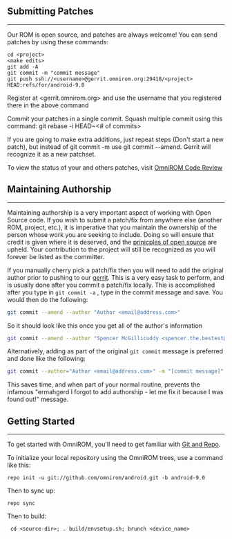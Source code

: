 ## Submitting Patches ##
------------------
Our ROM is open source, and patches are always welcome!
You can send patches by using these commands:

    cd <project>
    <make edits>
    git add -A
    git commit -m "commit message"
    git push ssh://<username>@gerrit.omnirom.org:29418/<project> HEAD:refs/for/android-9.0

Register at <gerrit.omnirom.org> and use the username that you registered there in the above command

Commit your patches in a single commit. Squash multiple commit using this command: git rebase -i HEAD~<# of commits>

If you are going to make extra additions, just repeat steps (Don't start a new patch), but instead of git commit -m
use git commit --amend. Gerrit will recognize it as a new patchset.

To view the status of your and others patches, visit [OmniROM Code Review](https://gerrit.omnirom.org)


## Maintaining Authorship ##
----------------------
Maintaining authorship is a very important aspect of working with Open Source code. If you wish to submit a patch/fix
from anywhere else (another ROM, project, etc.), it is imperative that you maintain the ownership of the person whose
work you are seeking to include. Doing so will ensure that credit is given where it is deserved, and the [prinicples of open source](http://opensource.org/docs/osd)
are upheld. Your contribution to the project will still be recognized as you will forever be listed as the committer.

If you manually cherry pick a patch/fix then you will need to add the original author prior to pushing to our [gerrit](https://gerrit.omnirom.org).
This is a very easy task to perform, and is usually done after you commit a patch/fix locally. This is accomplished
after you type in `git commit -a` , type in the commit message and save. You would then do the following:

```bash
git commit --amend --author "Author <email@address.com>"
```

So it should look like this once you get all of the author's information

```bash
git commit --amend --author "Spencer McGillicuddy <spencer.the.bestest@gmail.com>"
```

Alternatively, adding as part of the original `git commit` message is preferred and done like the following:

```bash
git commit --author="Author <email@address.com>" -m "[commit message]"
```

This saves time, and when part of your normal routine, prevents the infamous "ermahgerd I forgot to add authorship -
let me fix it because I was found out!" message.


## Getting Started ##
---------------

To get started with OmniROM, you'll need to get
familiar with [Git and Repo](https://source.android.com/source/using-repo.html).

To initialize your local repository using the OmniROM trees, use a command like this:

    repo init -u git://github.com/omnirom/android.git -b android-9.0

Then to sync up:

    repo sync

Then to build:

     cd <source-dir>; . build/envsetup.sh; brunch <device_name>
